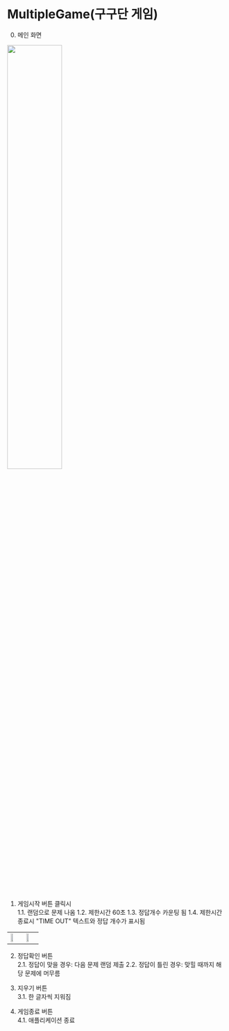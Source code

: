 # MultipleGame(구구단 게임)

0. 메인 화면
<img width="50%" src="https://user-images.githubusercontent.com/55493421/184545553-da29067d-47f9-47e3-8e45-fd1fb1de2c7a.jpg"/>

1. 게임시작 버튼 클릭시<br>
  1.1. 랜덤으로 문제 나옴
  1.2. 제한시간 60초
  1.3. 정답개수 카운팅 됨
  1.4. 제한시간 종료시 "TIME OUT" 텍스트와 정답 개수가 표시됨
  <table>
    <td> <img width="50%" src="https://user-images.githubusercontent.com/55493421/184545582-1d395aab-e3e5-400f-a613-defaa27083a8.jpg"/> </td>
    <td> <img width="50%" src="https://user-images.githubusercontent.com/55493421/184545783-e1d6da24-88cc-4ee5-9596-f5ea8973ac10.jpg"/> </td>
  </table>

2. 정답확인 버튼<br>
  2.1. 정답이 맞을 경우: 다음 문제 랜덤 제출
  2.2. 정답이 틀린 경우: 맞힐 때까지 해당 문제에 머무름
  
3. 지우기 버튼<br>
  3.1. 한 글자씩 지워짐

4. 게임종료 버튼<br>
  4.1. 애플리케이션 종료
